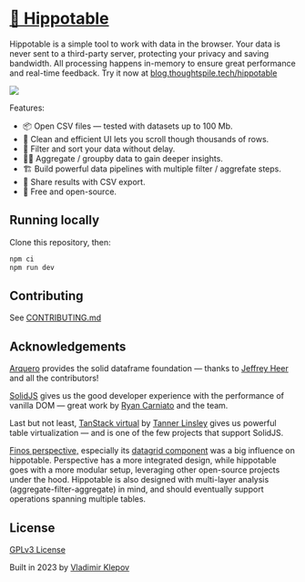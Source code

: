 # [🦛 Hippotable](https://blog.thoughtspile.tech/hippotable/)

Hippotable is a simple tool to work with data in the browser. Your data is never sent to a third-party server, protecting your privacy and saving bandwidth. All processing happens in-memory to ensure great performance and real-time feedback. Try it now at [blog.thoughtspile.tech/hippotable](https://blog.thoughtspile.tech/hippotable/)

![](./docs/hippotable.png)

Features:

- 📦 Open CSV files — tested with datasets up to 100 Mb.
- 🚀 Clean and efficient UI lets you scroll though thousands of rows.
- 🔎 Filter and sort your data without delay.
- 👩‍🔬 Aggregate / groupby data to gain deeper insights.
- 🏗️ Build powerful data pipelines with multiple filter / aggrefate steps.
- 💾 Share results with CSV export.
- 💯 Free and open-source.

## Running locally

Clone this repository, then:

```sh
npm ci
npm run dev
```

## Contributing

See [CONTRIBUTING.md](./CONTRIBUTING.md)

## Acknowledgements

[Arquero](https://github.com/uwdata/arquero) provides the solid dataframe foundation — thanks to [Jeffrey Heer](https://twitter.com/jeffrey_heer) and all the contributors!

[SolidJS](https://github.com/solidjs/solid/) gives us the good developer experience with the performance of vanilla DOM — great work by [Ryan Carniato](https://twitter.com/RyanCarniato) and the team.

Last but not least, [TanStack virtual](https://github.com/TanStack/virtual) by [Tanner Linsley](https://twitter.com/tannerlinsley) gives us powerful table virtualization — and is one of the few projects that support SolidJS.

[Finos perspective,](https://github.com/finos/perspective) especially its [datagrid component](https://perspective.finos.org/block/?example=editable) was a big influence on hippotable. Perspective has a more integrated design, while hippotable goes with a more modular setup, leveraging other open-source projects under the hood. Hippotable is also designed with multi-layer analysis (aggregate-filter-aggregate) in mind, and should eventually support operations spanning multiple tables.

## License

[GPLv3 License](./LICENSE)

Built in 2023 by [Vladimir Klepov](https://blog.thoughtspile.tech/)